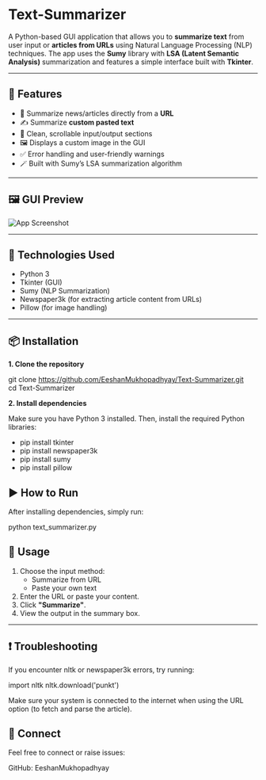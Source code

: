 # Text-Summarizer

A Python-based GUI application that allows you to **summarize text** from user input or **articles from URLs** using Natural Language Processing (NLP) techniques. The app uses the **Sumy** library with **LSA (Latent Semantic Analysis)** summarization and features a simple interface built with **Tkinter**.

---

## 🚀 Features

- 🔗 Summarize news/articles directly from a **URL**
- ✍️ Summarize **custom pasted text**
- 📜 Clean, scrollable input/output sections
- 🖼️ Displays a custom image in the GUI
- ✅ Error handling and user-friendly warnings
- 🪄 Built with Sumy’s LSA summarization algorithm

---

## 🖼 GUI Preview

![App Screenshot](text-analysis-tools_new.jpg)


---

## 🧰 Technologies Used

- Python 3
- Tkinter (GUI)
- Sumy (NLP Summarization)
- Newspaper3k (for extracting article content from URLs)
- Pillow (for image handling)

---

## 📦 Installation

**1. Clone the repository**

git clone https://github.com/EeshanMukhopadhyay/Text-Summarizer.git                         
cd Text-Summarizer


**2. Install dependencies**

Make sure you have Python 3 installed. Then, install the required Python libraries:

- pip install tkinter 
- pip install newspaper3k
- pip install sumy
- pip install pillow


## ▶️ How to Run

After installing dependencies, simply run:

python text_summarizer.py

## 📌 Usage

1. Choose the input method:
   * Summarize from URL
   * Paste your own text 
2. Enter the URL or paste your content.
3. Click **"Summarize"**.
4. View the output in the summary box. 

---

## ❗ Troubleshooting

If you encounter nltk or newspaper3k errors, try running:

import nltk
nltk.download('punkt')

Make sure your system is connected to the internet when using the URL option (to fetch and parse the article).

## 🔗 Connect

Feel free to connect or raise issues:

GitHub: EeshanMukhopadhyay
